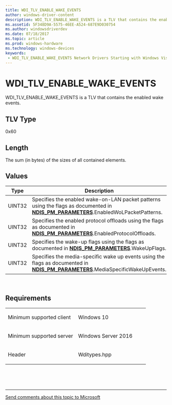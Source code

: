 ```yaml
---
title: WDI_TLV_ENABLE_WAKE_EVENTS
author: windows-driver-content
description: WDI_TLV_ENABLE_WAKE_EVENTS is a TLV that contains the enabled wake events.
ms.assetid: 5F348D9A-5575-46EE-A524-687E9D030754
ms.author: windowsdriverdev 
ms.date: 07/18/2017 
ms.topic: article 
ms.prod: windows-hardware 
ms.technology: windows-devices 
keywords:
 - WDI_TLV_ENABLE_WAKE_EVENTS Network Drivers Starting with Windows Vista
---
```


# WDI\_TLV\_ENABLE\_WAKE\_EVENTS


WDI\_TLV\_ENABLE\_WAKE\_EVENTS is a TLV that contains the enabled wake events.

## TLV Type


0x60

## Length


The sum (in bytes) of the sizes of all contained elements.

## Values


| Type   | Description                                                                                                                                                          |
|--------|----------------------------------------------------------------------------------------------------------------------------------------------------------------------|
| UINT32 | Specifies the enabled wake-on-LAN packet patterns using the flags as documented in [**NDIS\_PM\_PARAMETERS**](https://msdn.microsoft.com/library/windows/hardware/ff566759).EnabledWoLPacketPatterns. |
| UINT32 | Specifies the enabled protocol offloads using the flags as documented in [**NDIS\_PM\_PARAMETERS**](https://msdn.microsoft.com/library/windows/hardware/ff566759).EnabledProtocolOffloads.            |
| UINT32 | Specifies the wake-up flags using the flags as documented in [**NDIS\_PM\_PARAMETERS**](https://msdn.microsoft.com/library/windows/hardware/ff566759).WakeUpFlags.                                    |
| UINT32 | Specifies the media-specific wake up events using the flags as documented in [**NDIS\_PM\_PARAMETERS**](https://msdn.microsoft.com/library/windows/hardware/ff566759).MediaSpecificWakeUpEvents.      |

 

Requirements
------------

<table>
<colgroup>
<col width="50%" />
<col width="50%" />
</colgroup>
<tbody>
<tr class="odd">
<td><p>Minimum supported client</p></td>
<td><p>Windows 10</p></td>
</tr>
<tr class="even">
<td><p>Minimum supported server</p></td>
<td><p>Windows Server 2016</p></td>
</tr>
<tr class="odd">
<td><p>Header</p></td>
<td>Wditypes.hpp</td>
</tr>
</tbody>
</table>

 

 


--------------------
[Send comments about this topic to Microsoft](mailto:wsddocfb@microsoft.com?subject=Documentation%20feedback%20%5Bnetvista\netvista%5D:%20WDI_TLV_ENABLE_WAKE_EVENTS%20%20RELEASE:%20%287/10/2017%29&body=%0A%0APRIVACY%20STATEMENT%0A%0AWe%20use%20your%20feedback%20to%20improve%20the%20documentation.%20We%20don't%20use%20your%20email%20address%20for%20any%20other%20purpose,%20and%20we'll%20remove%20your%20email%20address%20from%20our%20system%20after%20the%20issue%20that%20you're%20reporting%20is%20fixed.%20While%20we're%20working%20to%20fix%20this%20issue,%20we%20might%20send%20you%20an%20email%20message%20to%20ask%20for%20more%20info.%20Later,%20we%20might%20also%20send%20you%20an%20email%20message%20to%20let%20you%20know%20that%20we've%20addressed%20your%20feedback.%0A%0AFor%20more%20info%20about%20Microsoft's%20privacy%20policy,%20see%20http://privacy.microsoft.com/default.aspx. "Send comments about this topic to Microsoft")


